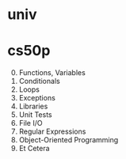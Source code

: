 # univ

# cs50p
0. Functions, Variables
1. Conditionals
2. Loops
3. Exceptions
4. Libraries
5. Unit Tests
6. File I/O
7. Regular Expressions
8. Object-Oriented Programming
9. Et Cetera
